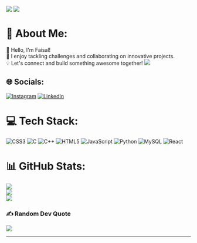 ![](https://user-images.githubusercontent.com/66934377/223913733-deb1d974-787d-43c4-b60d-eff538aa161e.gif)
[![](https://visitcount.itsvg.in/api?id=mohd-faisal07&icon=0&color=0)](https://visitcount.itsvg.in)

# 💫 About Me:
👋 Hello, I'm Faisal!<br>🔨 I enjoy tackling challenges and collaborating on innovative projects.<br>💡 Let's connect and build something awesome together! 
 ![](https://user-images.githubusercontent.com/74038190/212748830-4c709398-a386-4761-84d7-9e10b98fbe6e.gif)


## 🌐 Socials:
[![Instagram](https://img.shields.io/badge/Instagram-%23E4405F.svg?logo=Instagram&logoColor=white)](https://instagram.com/mohd.faisal0706) [![LinkedIn](https://img.shields.io/badge/LinkedIn-%230077B5.svg?logo=linkedin&logoColor=white)](https://linkedin.com/in/mohammedfaisalahmed) 

# 💻 Tech Stack:
![CSS3](https://img.shields.io/badge/css3-%231572B6.svg?style=for-the-badge&logo=css3&logoColor=white) ![C](https://img.shields.io/badge/c-%2300599C.svg?style=for-the-badge&logo=c&logoColor=white) ![C++](https://img.shields.io/badge/c++-%2300599C.svg?style=for-the-badge&logo=c%2B%2B&logoColor=white) ![HTML5](https://img.shields.io/badge/html5-%23E34F26.svg?style=for-the-badge&logo=html5&logoColor=white) ![JavaScript](https://img.shields.io/badge/javascript-%23323330.svg?style=for-the-badge&logo=javascript&logoColor=%23F7DF1E) ![Python](https://img.shields.io/badge/python-3670A0?style=for-the-badge&logo=python&logoColor=ffdd54) ![MySQL](https://img.shields.io/badge/mysql-%2300000f.svg?style=for-the-badge&logo=mysql&logoColor=white) ![React](https://img.shields.io/badge/react-%2320232a.svg?style=for-the-badge&logo=react&logoColor=%2361DAFB)
# 📊 GitHub Stats:
![](https://github-readme-stats.vercel.app/api?username=mohd-faisal07&theme=react&hide_border=false&include_all_commits=true&count_private=false)<br/>
![](https://github-readme-streak-stats.herokuapp.com/?user=mohd-faisal07&theme=react&hide_border=false)<br/>
![](https://github-readme-stats.vercel.app/api/top-langs/?username=mohd-faisal07&theme=react&hide_border=false&include_all_commits=true&count_private=false&layout=compact)

### ✍️ Random Dev Quote
![](https://quotes-github-readme.vercel.app/api?type=horizontal&theme=tokyonight)

---


